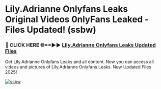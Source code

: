 # Lily.Adrianne Onlyfans Leaks Original Videos 0nlyFans Leaked - Files Updated! (ssbw)

<h3>🔴 CLICK HERE 🌐==►► <a href="https://tinyurl.com/3hn5wdd3" rel="nofollow">Lily.Adrianne Onlyfans Leaks Updated Files</a></h3>

Get Lily.Adrianne Onlyfans Leaks and all content. Now you can access all videos and pictures of Lily.Adrianne Onlyfans Leaks. New Updated Files 2025!

[![ssbw](https://i.imgur.com/4HnBqBT.gif)](https://tinyurl.com/3hn5wdd3)

